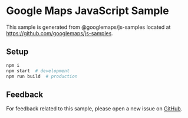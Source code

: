# Google Maps JavaScript Sample

This sample is generated from @googlemaps/js-samples located at
https://github.com/googlemaps/js-samples.

## Setup

```sh
npm i
npm start  # development
npm run build  # production
```

## Feedback

For feedback related to this sample, please open a new issue on
[GitHub](https://github.com/googlemaps/js-samples/issues).

